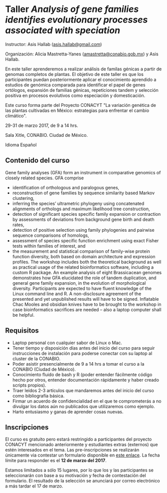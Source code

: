 # Taller *Analysis of gene families identifies evolutionary processes associated with speciation*

Instructor: Asis Hallab (asis.hallab@gmail.com)

Organización: Alicia Mastretta-Yanes (amastretta@conabio.gob.mx) y Asis Hallab.

En este  taller aprenderemos a realizar análisis de familas génicas a partir de genomas completos de plantas. El objetivo de este taller es que los participantes puedan posteriormente aplicar el conocimiento aprendido a estudios de genómica comparada para identificar el papel de genes ortólogos, expansión de familias génicas, repeticiones tandem y selección positiva en procesos evolutivos como especiación y domesticación.

Este curso forma parte del Proyecto CONACYT "La variación genética de las plantas cultivadas en México: estrategias para enfrentar el cambio climático". 

29-31 de marzo 2017, de 9 a 14 hrs. 

Sala Xitle, CONABIO. Ciudad de México.

Idioma Español

## Contenido del curso

Gene family analyses (GFA) form an instrument in comparative genomics of closely related species. GFA comprise
* 	identification of orthologous and paralogous genes, 
* 	reconstruction of gene families by sequence similarity based Markov clustering, 
* 	inferring the species’ ultrametric phylogeny using concatenated alignments of orthologs and maximum likelihood tree construction, 
* 	detection of significant species specific family expansion or contraction by assessments of deviations from background gene birth and death rates,
* 	detection of positive selection using family phylogenies and pairwise sequence comparisons of homologs,
* 	assessment of species specific function enrichment using exact Fisher tests within families of interest, and
* 	the measurement and statistical comparison of family-wise protein function diversity, both based on domain architecture and expression profiles.
The workshop includes both the theoretical background as well as practical usage of the related bioinformatics software, including a custom R package. An example analysis of eight Brassicacean genomes demonstrates how GFA elucidated the role of tandem duplication, and general gene family expansion, in the evolution of morphological diversity. 
Participants are expected to have fluent knowledge of the Linux command line and R. A non-disclosure agreement of the presented and yet unpublished results will have to be signed. Inflatable Chac Mooles and obsidian knives have to be brought to the workshop in case bioinformatics sacrifices are needed – also a laptop computer shall be helpful.

## Requisitos
* Laptop personal con cualquier sabor de Linux o Mac.
* Tener tiempo y disposición días antes del inicio del curso para seguir instrucciones de instalación para poderse conectar con su laptop al cluster de la CONABIO.
* Poder asistir presencialmente de 9 a 14 hrs a tomar el curso a la CONABIO (Ciudad de México).
* Conocimiento fluido de bash y R (poder entender fácilmente código hecho por otros, entender documentación rápidamente y haber creado scripts propios).
* Traer leídos 2-3 artículos que mandaremos antes del inicio del curso como bibliografía básica.
* Firmar un acuerdo de confidencialidad en el que te comprometerás a no divulgar los datos aún no publicados que utilizaremos como ejemplo.
* Harto entusiasmo y ganas de aprender cosas nuevas.


## Inscripciones
El curso es gratuito pero estará restringido a participantes del proyecto CONACYT mencionado anteriormente y estudiantes extras (externos) que estén interesados en el tema. Las pre-inscripciones se realizarán únicamente via contestar un formulario disponible en [este enlace](https://es.surveymonkey.com/r/RBB2LGJ). La fecha límite para responder es el **12 de marzo del 2017**. 

Estamos limitados a sólo 15 lugares, por lo que los y las participantes se seleccionarán con base a su motivación y fecha de contestación del formulario. El resultado de la selección se anunciará por correo electrónico a más tardar el 17 de marzo.

